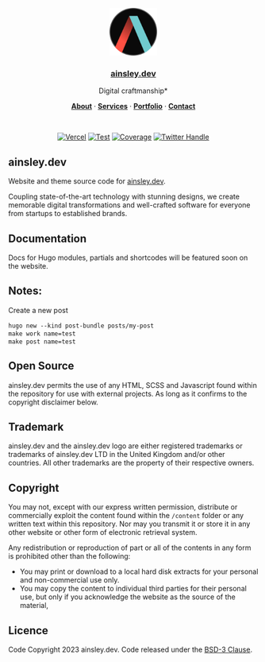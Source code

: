 <p align="center">
  <a href="https://ainsley.dev">
    <img src="./res/symbol.png" height="96">
    <h3 align="center">ainsley.dev</h3>
  </a>
</p>

<p align="center">
  Digital craftmanship*
</p>

<p align="center">
  <a href="https://ainsley.dev/about/"><strong>About</strong></a> ·
  <a href="https://ainsley.dev/services/"><strong>Services</strong></a> ·
  <a href="https://ainsley.dev/portfolio/"><strong>Portfolio</strong></a> ·
  <a href="https://ainsley.dev/contact/"><strong>Contact</strong></a>
</p>
<br/>

<div align="center">

[![Vercel](https://therealsujitk-vercel-badge.vercel.app/?app=website&style=plastic)](https://ainsley.dev)
[![Test](https://github.com/ainsleydev/website/actions/workflows/test.yaml/badge.svg)](https://github.com/ainsleydev/website/actions/workflows/test.yaml)
[![Coverage](https://codecov.io/gh/ainsleydev/website/branch/dev/graph/badge.svg?token=Y8crTxn7Ic)](https://codecov.io/gh/ainsleydev/website)
[![Twitter Handle](https://img.shields.io/twitter/follow/ainsleydev)](https://twitter.com/ainsleydev)

</div>

## ainsley.dev

Website and theme source code for [ainsley.dev](https://ainsley.dev).

Coupling state-of-the-art technology with stunning designs, we create memorable digital transformations and well-crafted
software for everyone from startups to established brands.

## Documentation

Docs for Hugo modules, partials and shortcodes will be featured soon on the website.

## Notes:

Create a new post

```
hugo new --kind post-bundle posts/my-post
make work name=test
make post name=test
```

## Open Source

ainsley.dev permits the use of any HTML, SCSS and Javascript found within the repository for use with external projects.
As long as it confirms to the copyright disclaimer below.

## Trademark

ainsley.dev and the ainsley.dev logo are either registered trademarks or trademarks of ainsley.dev LTD in the United
Kingdom and/or other countries. All other trademarks are the property of their respective owners.

## Copyright

You may not, except with our express written permission, distribute or commercially exploit the content found within
the `/content` folder or any written text within this repository. Nor may you transmit it or store it in any other
website or other form of electronic retrieval system.

Any redistribution or reproduction of part or all of the contents in any form is prohibited other than the following:

- You may print or download to a local hard disk extracts for your personal and non-commercial use only.
- You may copy the content to individual third parties for their personal use, but only if you acknowledge the website
  as the source of the material,

## Licence

Code Copyright 2023 ainsley.dev. Code released under the [BSD-3 Clause](LICENSE).

[//]: # ([![Maintainability]&#40;https://api.codeclimate.com/v1/badges/f5912a1dec11b8003850/maintainability&#41;]&#40;https://codeclimate.com/github/ainsleydev/website/maintainability&#41;)

